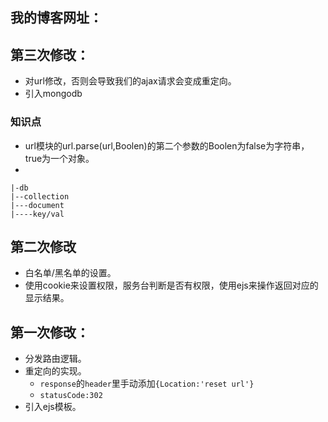 ## 我的博客网址：

## 第三次修改：
- 对url修改，否则会导致我们的ajax请求会变成重定向。
- 引入mongodb

### 知识点
- url模块的url.parse(url,Boolen)的第二个参数的Boolen为false为字符串，true为一个对象。
- 

```
|-db
|--collection
|---document
|----key/val
```

## 第二次修改
- 白名单/黑名单的设置。
- 使用cookie来设置权限，服务台判断是否有权限，使用ejs来操作返回对应的显示结果。

## 第一次修改：
- 分发路由逻辑。
- 重定向的实现。
  - `response`的`header`里手动添加`{Location:'reset url'}`
  - `statusCode:302`
- 引入ejs模板。

